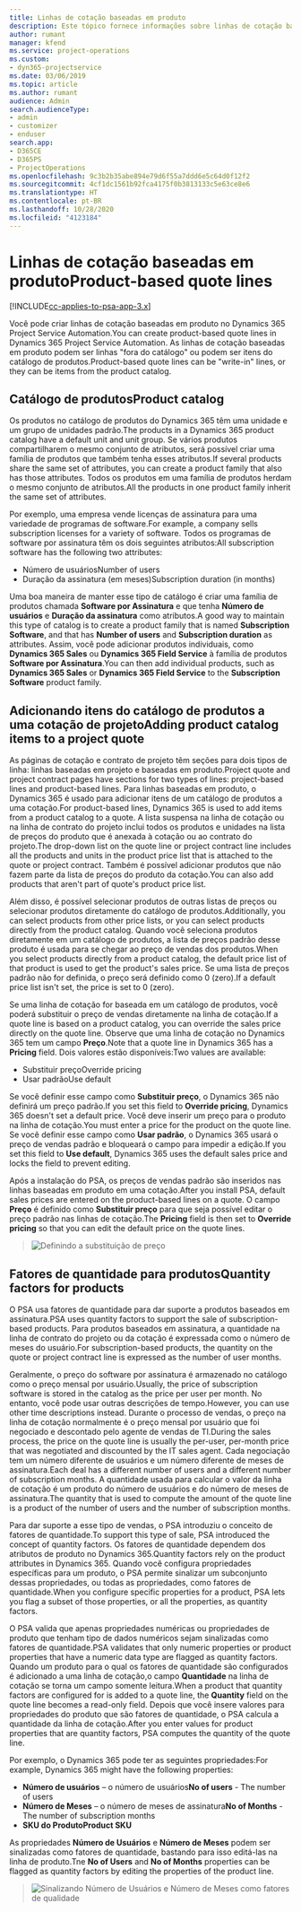 ```yaml
---
title: Linhas de cotação baseadas em produto
description: Este tópico fornece informações sobre linhas de cotação baseadas em produto.
author: rumant
manager: kfend
ms.service: project-operations
ms.custom:
- dyn365-projectservice
ms.date: 03/06/2019
ms.topic: article
ms.author: rumant
audience: Admin
search.audienceType:
- admin
- customizer
- enduser
search.app:
- D365CE
- D365PS
- ProjectOperations
ms.openlocfilehash: 9c3b2b35abe894e79d6f55a7ddd6e5c64d0f12f2
ms.sourcegitcommit: 4cf1dc1561b92fca4175f0b3813133c5e63ce8e6
ms.translationtype: HT
ms.contentlocale: pt-BR
ms.lasthandoff: 10/28/2020
ms.locfileid: "4123184"
---
```

# <a name="product-based-quote-lines"></a><span data-ttu-id="2b6ac-103">Linhas de cotação baseadas em produto</span><span class="sxs-lookup"><span data-stu-id="2b6ac-103">Product-based quote lines</span></span>

[!INCLUDE[cc-applies-to-psa-app-3.x](../includes/cc-applies-to-psa-app-3x.md)]


<span data-ttu-id="2b6ac-104">Você pode criar linhas de cotação baseadas em produto no Dynamics 365 Project Service Automation.</span><span class="sxs-lookup"><span data-stu-id="2b6ac-104">You can create product-based quote lines in Dynamics 365 Project Service Automation.</span></span> <span data-ttu-id="2b6ac-105">As linhas de cotação baseadas em produto podem ser linhas "fora do catálogo" ou podem ser itens do catálogo de produtos.</span><span class="sxs-lookup"><span data-stu-id="2b6ac-105">Product-based quote lines can be "write-in" lines, or they can be items from the product catalog.</span></span>

## <a name="product-catalog"></a><span data-ttu-id="2b6ac-106">Catálogo de produtos</span><span class="sxs-lookup"><span data-stu-id="2b6ac-106">Product catalog</span></span>

<span data-ttu-id="2b6ac-107">Os produtos no catálogo de produtos do Dynamics 365 têm uma unidade e um grupo de unidades padrão.</span><span class="sxs-lookup"><span data-stu-id="2b6ac-107">The products in a Dynamics 365 product catalog have a default unit and unit group.</span></span> <span data-ttu-id="2b6ac-108">Se vários produtos compartilharem o mesmo conjunto de atributos, será possível criar uma família de produtos que também tenha esses atributos.</span><span class="sxs-lookup"><span data-stu-id="2b6ac-108">If several products share the same set of attributes, you can create a product family that also has those attributes.</span></span> <span data-ttu-id="2b6ac-109">Todos os produtos em uma família de produtos herdam o mesmo conjunto de atributos.</span><span class="sxs-lookup"><span data-stu-id="2b6ac-109">All the products in one product family inherit the same set of attributes.</span></span>

<span data-ttu-id="2b6ac-110">Por exemplo, uma empresa vende licenças de assinatura para uma variedade de programas de software.</span><span class="sxs-lookup"><span data-stu-id="2b6ac-110">For example, a company sells subscription licenses for a variety of software.</span></span> <span data-ttu-id="2b6ac-111">Todos os programas de software por assinatura têm os dois seguintes atributos:</span><span class="sxs-lookup"><span data-stu-id="2b6ac-111">All subscription software has the following two attributes:</span></span>

- <span data-ttu-id="2b6ac-112">Número de usuários</span><span class="sxs-lookup"><span data-stu-id="2b6ac-112">Number of users</span></span> 
- <span data-ttu-id="2b6ac-113">Duração da assinatura (em meses)</span><span class="sxs-lookup"><span data-stu-id="2b6ac-113">Subscription duration (in months)</span></span>

<span data-ttu-id="2b6ac-114">Uma boa maneira de manter esse tipo de catálogo é criar uma família de produtos chamada **Software por Assinatura** e que tenha **Número de usuários** e **Duração da assinatura** como atributos.</span><span class="sxs-lookup"><span data-stu-id="2b6ac-114">A good way to maintain this type of catalog is to create a product family that is named **Subscription Software**, and that has **Number of users** and **Subscription duration** as attributes.</span></span> <span data-ttu-id="2b6ac-115">Assim, você pode adicionar produtos individuais, como **Dynamics 365 Sales** ou **Dynamics 365 Field Service** à família de produtos **Software por Assinatura**.</span><span class="sxs-lookup"><span data-stu-id="2b6ac-115">You can then add individual products, such as **Dynamics 365 Sales** or **Dynamics 365 Field Service** to the **Subscription Software** product family.</span></span>

## <a name="adding-product-catalog-items-to-a-project-quote"></a><span data-ttu-id="2b6ac-116">Adicionando itens do catálogo de produtos a uma cotação de projeto</span><span class="sxs-lookup"><span data-stu-id="2b6ac-116">Adding product catalog items to a project quote</span></span>

<span data-ttu-id="2b6ac-117">As páginas de cotação e contrato de projeto têm seções para dois tipos de linha: linhas baseadas em projeto e baseadas em produto.</span><span class="sxs-lookup"><span data-stu-id="2b6ac-117">Project quote and project contract pages have sections for two types of lines: project-based lines and product-based lines.</span></span> <span data-ttu-id="2b6ac-118">Para linhas baseadas em produto, o Dynamics 365 é usado para adicionar itens de um catálogo de produtos a uma cotação.</span><span class="sxs-lookup"><span data-stu-id="2b6ac-118">For product-based lines, Dynamics 365 is used to add items from a product catalog to a quote.</span></span> <span data-ttu-id="2b6ac-119">A lista suspensa na linha de cotação ou na linha de contrato do projeto inclui todos os produtos e unidades na lista de preços do produto que é anexada à cotação ou ao contrato do projeto.</span><span class="sxs-lookup"><span data-stu-id="2b6ac-119">The drop-down list on the quote line or project contract line includes all the products and units in the product price list that is attached to the quote or project contract.</span></span> <span data-ttu-id="2b6ac-120">Também é possível adicionar produtos que não fazem parte da lista de preços do produto da cotação.</span><span class="sxs-lookup"><span data-stu-id="2b6ac-120">You can also add products that aren't part of quote's product price list.</span></span>

<span data-ttu-id="2b6ac-121">Além disso, é possível selecionar produtos de outras listas de preços ou selecionar produtos diretamente do catálogo de produtos.</span><span class="sxs-lookup"><span data-stu-id="2b6ac-121">Additionally, you can select products from other price lists, or you can select products directly from the product catalog.</span></span> <span data-ttu-id="2b6ac-122">Quando você seleciona produtos diretamente em um catálogo de produtos, a lista de preços padrão desse produto é usada para se chegar ao preço de vendas dos produtos.</span><span class="sxs-lookup"><span data-stu-id="2b6ac-122">When you select products directly from a product catalog, the default price list of that product is used to get the product's sales price.</span></span> <span data-ttu-id="2b6ac-123">Se uma lista de preços padrão não for definida, o preço será definido como 0 (zero).</span><span class="sxs-lookup"><span data-stu-id="2b6ac-123">If a default price list isn't set, the price is set to 0 (zero).</span></span>

<span data-ttu-id="2b6ac-124">Se uma linha de cotação for baseada em um catálogo de produtos, você poderá substituir o preço de vendas diretamente na linha de cotação.</span><span class="sxs-lookup"><span data-stu-id="2b6ac-124">If a quote line is based on a product catalog, you can override the sales price directly on the quote line.</span></span> <span data-ttu-id="2b6ac-125">Observe que uma linha de cotação no Dynamics 365 tem um campo **Preço**.</span><span class="sxs-lookup"><span data-stu-id="2b6ac-125">Note that a quote line in Dynamics 365 has a **Pricing** field.</span></span> <span data-ttu-id="2b6ac-126">Dois valores estão disponíveis:</span><span class="sxs-lookup"><span data-stu-id="2b6ac-126">Two values are available:</span></span>

- <span data-ttu-id="2b6ac-127">Substituir preço</span><span class="sxs-lookup"><span data-stu-id="2b6ac-127">Override pricing</span></span>  
- <span data-ttu-id="2b6ac-128">Usar padrão</span><span class="sxs-lookup"><span data-stu-id="2b6ac-128">Use default</span></span>

<span data-ttu-id="2b6ac-129">Se você definir esse campo como **Substituir preço**, o Dynamics 365 não definirá um preço padrão.</span><span class="sxs-lookup"><span data-stu-id="2b6ac-129">If you set this field to **Override pricing**, Dynamics 365 doesn't set a default price.</span></span> <span data-ttu-id="2b6ac-130">Você deve inserir um preço para o produto na linha de cotação.</span><span class="sxs-lookup"><span data-stu-id="2b6ac-130">You must enter a price for the product on the quote line.</span></span> <span data-ttu-id="2b6ac-131">Se você definir esse campo como **Usar padrão**, o Dynamics 365 usará o preço de vendas padrão e bloqueará o campo para impedir a edição.</span><span class="sxs-lookup"><span data-stu-id="2b6ac-131">If you set this field to **Use default**, Dynamics 365 uses the default sales price and locks the field to prevent editing.</span></span>

<span data-ttu-id="2b6ac-132">Após a instalação do PSA, os preços de vendas padrão são inseridos nas linhas baseadas em produto em uma cotação.</span><span class="sxs-lookup"><span data-stu-id="2b6ac-132">After you install PSA, default sales prices are entered on the product-based lines on a quote.</span></span> <span data-ttu-id="2b6ac-133">O campo **Preço** é definido como **Substituir preço** para que seja possível editar o preço padrão nas linhas de cotação.</span><span class="sxs-lookup"><span data-stu-id="2b6ac-133">The **Pricing** field is then set to **Override pricing** so that you can edit the default price on the quote lines.</span></span>

> ![Definindo a substituição de preço](media/basic-guide-10.png)
 
## <a name="quantity-factors-for-products"></a><span data-ttu-id="2b6ac-135">Fatores de quantidade para produtos</span><span class="sxs-lookup"><span data-stu-id="2b6ac-135">Quantity factors for products</span></span>

<span data-ttu-id="2b6ac-136">O PSA usa fatores de quantidade para dar suporte a produtos baseados em assinatura.</span><span class="sxs-lookup"><span data-stu-id="2b6ac-136">PSA uses quantity factors to support the sale of subscription-based products.</span></span> <span data-ttu-id="2b6ac-137">Para produtos baseados em assinatura, a quantidade na linha de contrato do projeto ou da cotação é expressada como o número de meses do usuário.</span><span class="sxs-lookup"><span data-stu-id="2b6ac-137">For subscription-based products, the quantity on the quote or project contract line is expressed as the number of user months.</span></span>

<span data-ttu-id="2b6ac-138">Geralmente, o preço do software por assinatura é armazenado no catálogo como o preço mensal por usuário.</span><span class="sxs-lookup"><span data-stu-id="2b6ac-138">Usually, the price of subscription software is stored in the catalog as the price per user per month.</span></span> <span data-ttu-id="2b6ac-139">No entanto, você pode usar outras descrições de tempo.</span><span class="sxs-lookup"><span data-stu-id="2b6ac-139">However, you can use other time descriptions instead.</span></span> <span data-ttu-id="2b6ac-140">Durante o processo de vendas, o preço na linha de cotação normalmente é o preço mensal por usuário que foi negociado e descontado pelo agente de vendas de TI.</span><span class="sxs-lookup"><span data-stu-id="2b6ac-140">During the sales process, the price on the quote line is usually the per-user, per-month price that was negotiated and discounted by the IT sales agent.</span></span> <span data-ttu-id="2b6ac-141">Cada negociação tem um número diferente de usuários e um número diferente de meses de assinatura.</span><span class="sxs-lookup"><span data-stu-id="2b6ac-141">Each deal has a different number of users and a different number of subscription months.</span></span> <span data-ttu-id="2b6ac-142">A quantidade usada para calcular o valor da linha de cotação é um produto do número de usuários e do número de meses de assinatura.</span><span class="sxs-lookup"><span data-stu-id="2b6ac-142">The quantity that is used to compute the amount of the quote line is a product of the number of users and the number of subscription months.</span></span>

<span data-ttu-id="2b6ac-143">Para dar suporte a esse tipo de vendas, o PSA introduziu o conceito de fatores de quantidade.</span><span class="sxs-lookup"><span data-stu-id="2b6ac-143">To support this type of sale, PSA introduced the concept of quantity factors.</span></span> <span data-ttu-id="2b6ac-144">Os fatores de quantidade dependem dos atributos de produto no Dynamics 365.</span><span class="sxs-lookup"><span data-stu-id="2b6ac-144">Quantity factors rely on the product attributes in Dynamics 365.</span></span> <span data-ttu-id="2b6ac-145">Quando você configura propriedades específicas para um produto, o PSA permite sinalizar um subconjunto dessas propriedades, ou todas as propriedades, como fatores de quantidade.</span><span class="sxs-lookup"><span data-stu-id="2b6ac-145">When you configure specific properties for a product, PSA lets you flag a subset of those properties, or all the properties, as quantity factors.</span></span>

<span data-ttu-id="2b6ac-146">O PSA valida que apenas propriedades numéricas ou propriedades de produto que tenham tipo de dados numéricos sejam sinalizadas como fatores de quantidade.</span><span class="sxs-lookup"><span data-stu-id="2b6ac-146">PSA validates that only numeric properties or product properties that have a numeric data type are flagged as quantity factors.</span></span> <span data-ttu-id="2b6ac-147">Quando um produto para o qual os fatores de quantidade são configurados é adicionado a uma linha de cotação,o campo **Quantidade** na linha de cotação se torna um campo somente leitura.</span><span class="sxs-lookup"><span data-stu-id="2b6ac-147">When a product that quantity factors are configured for is added to a quote line, the **Quantity** field on the quote line becomes a read-only field.</span></span> <span data-ttu-id="2b6ac-148">Depois que você insere valores para propriedades do produto que são fatores de quantidade, o PSA calcula a quantidade da linha de cotação.</span><span class="sxs-lookup"><span data-stu-id="2b6ac-148">After you enter values for product properties that are quantity factors, PSA computes the quantity of the quote line.</span></span>

<span data-ttu-id="2b6ac-149">Por exemplo, o Dynamics 365 pode ter as seguintes propriedades:</span><span class="sxs-lookup"><span data-stu-id="2b6ac-149">For example, Dynamics 365 might have the following properties:</span></span> 

- <span data-ttu-id="2b6ac-150">**Número de usuários** – o número de usuários</span><span class="sxs-lookup"><span data-stu-id="2b6ac-150">**No of users** - The number of users</span></span> 
- <span data-ttu-id="2b6ac-151">**Número de Meses** – o número de meses de assinatura</span><span class="sxs-lookup"><span data-stu-id="2b6ac-151">**No of Months** - The number of subscription months</span></span>
- <span data-ttu-id="2b6ac-152">**SKU do Produto**</span><span class="sxs-lookup"><span data-stu-id="2b6ac-152">**Product SKU**</span></span> 

<span data-ttu-id="2b6ac-153">As propriedades **Número de Usuários** e **Número de Meses** podem ser sinalizadas como fatores de quantidade, bastando para isso editá-las na linha de produto.</span><span class="sxs-lookup"><span data-stu-id="2b6ac-153">Tne **No of Users** and **No of Months** properties can be flagged as quantity factors by editing the properties of the product line.</span></span> 

> ![Sinalizando Número de Usuários e Número de Meses como fatores de qualidade](media/basic-guide-11.png)
 
